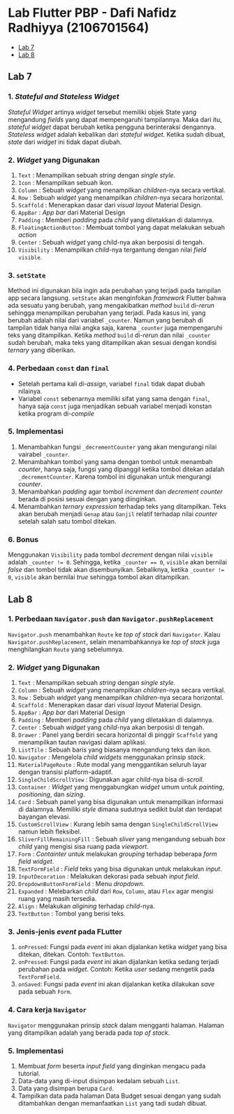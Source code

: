 # **Lab Flutter PBP - Dafi Nafidz Radhiyya (2106701564)**

* [Lab 7](https://github.com/ivanoxx/pbp-flutter-lab#lab-7)
* [Lab 8](https://github.com/ivanoxx/pbp-flutter-lab#lab-8)

## **Lab 7**

### 1. *Stateful and Stateless Widget*
*Stateful Widget* artinya *widget* tersebut memiliki objek State yang mengandung *fields* yang dapat mempengaruhi tampilannya. Maka dari itu, *stateful widget* dapat berubah ketika pengguna berinteraksi dengannya. 
*Stateless widget* adalah kebalikan dari *stateful widget*. Ketika sudah dibuat, *state* dari *widget* ini tidak dapat diubah.

### 2. *Widget* yang Digunakan
1. `Text`
: Menampilkan sebuah *string* dengan *single style*.
2. `Icon`
: Menampilkan sebuah ikon.
3. `Column`
: Sebuah *widget* yang menampilkan *children*-nya secara vertikal.
4. `Row`
: Sebuah *widget* yang menampilkan *children*-nya secara horizontal.
5. `Scaffold`
: Menerapkan dasar dari *visual layout* Material Design.
6. `AppBar`
: *App bar* dari Material Design
7. `Padding`
: Memberi *padding* pada *child* yang diletakkan di dalamnya.
8. `FloatingActionButton`
: Membuat tombol yang dapat melakukan sebuah *action*
9. `Center`
: Sebuah *widget* yang *child*-nya akan berposisi di tengah.
10. `Visibility`
: Menampilkan *child*-nya tergantung dengan nilai *field* `visible`.

### 3. `setState`
Method ini digunakan bila ingin ada perubahan yang terjadi pada tampilan app secara langsung. `setState` akan menginfokan *framework* Flutter bahwa ada sesuatu yang berubah, yang mengakibatkan *method* `build` di-*rerun* sehingga menampilkan perubahan yang terjadi. Pada kasus ini, yang berubah adalah nilai dari variabel `_counter`. Namun yang berubah di tampilan tidak hanya nilai angka saja, karena `_counter` juga mempengaruhi teks yang ditampilkan. Ketika *method* `build` di-*rerun* dan nilai `_counter` sudah berubah, maka teks yang ditampilkan akan sesuai dengan kondisi *ternary* yang diberikan.

### 4. Perbedaan `const` dan `final`
* Setelah pertama kali di-*assign*, variabel `final` tidak dapat diubah nilainya.
* Variabel `const` sebenarnya memiliki sifat yang sama dengan `final`, hanya saja `const` juga menjadikan sebuah variabel menjadi konstan ketika program di-*compile*

### 5. Implementasi
1. Menambahkan fungsi `_decrementCounter` yang akan mengurangi nilai vairabel `_counter`.
2. Menambahkan tombol yang sama dengan tombol untuk menambah *counter*, hanya saja, fungsi yang dipanggil ketika tombol ditekan adalah `_decrementCounter`. Karena tombol ini digunakan untuk mengurangi *counter*.
3. Menambahkan *padding* agar tombol *increment* dan *decrement counter* berada di posisi sesuai dengan yang diinginkan.
4. Menambahkan *ternary expression* terhadap teks yang ditampilkan. Teks akan berubah menjadi `Genap` atau `Ganjil` relatif terhadap nilai *counter* setelah salah satu tombol ditekan. 

### 6. Bonus
Menggunakan `Visibility` pada tombol *decrement* dengan nilai `visible` adalah `_counter != 0`. Sehingga, ketika `_counter == 0`, `visible` akan bernilai *false* dan tombol tidak akan disembunyikan. Sebaliknya, ketika `_counter != 0`, `visible` akan bernilai *true* sehingga tombol akan ditampilkan.

## **Lab 8**

### 1. Perbedaan `Navigator.push` dan `Navigator.pushReplacement`
`Navigator.push` menambahkan `Route` ke *top of stack* dari `Navigator`. Kalau `Navigator.pushReplacement`, selain menambahkannya ke *top of stack* juga menghilangkan `Route` yang sebelumnya.

### 2. *Widget* yang Digunakan
1. `Text`
: Menampilkan sebuah *string* dengan *single style*.
2. `Column`
: Sebuah *widget* yang menampilkan *children*-nya secara vertikal.
3. `Row`
: Sebuah *widget* yang menampilkan *children*-nya secara horizontal.
4. `Scaffold`
: Menerapkan dasar dari *visual layout* Material Design.
5. `AppBar`
: *App bar* dari Material Design
6. `Padding`
: Memberi *padding* pada *child* yang diletakkan di dalamnya.
7. `Center`
: Sebuah *widget* yang *child*-nya akan berposisi di tengah.
8. `Drawer`
: Panel yang berdiri secara horizontal di pinggir `Scaffold` yang menampilkan tautan navigasi dalam aplikasi.
9.  `ListTile`
: Sebuah baris yang biasanya mengandung teks dan ikon.
10. `Navigator`
: Mengelola *child widgets* menggunakan prinsip *stack*.
11. `MaterialPageRoute`
: Rute modal yang menggantikan seluruh layar dengan transisi platform-adaptif.
12. `SingleChildScrollView`
: Digunakan agar *child*-nya bisa di-*scroll*.
13. `Container`
: *Widget* yang menggabungkan *widget* umum untuk *painting*, *positioning*, dan *sizing*.
14. `Card`
: Sebuah panel yang bisa digunakan untuk menampilkan informasi di dalamnya. Memiliki *style* dimana sudutnya sedikit bulat dan terdapat bayangan elevasi.
15. `CustomScrollView`
: Kurang lebih sama dengan `SingleChildScrollView` namun lebih fleksibel.
16. `SliverFillRemainingFill`
: Sebuah *sliver* yang mengandung sebuah *box child* yang mengisi sisa ruang pada *viewport*.
17. `Form`
: *Containter* untuk melakukan *grouping* terhadap beberapa *form field widget*.
18. `TextFormField`
: *Field* teks yang bisa digunakan untuk melakukan *input*.
19. `InputDecoration`
: Melakukan dekorasi pada sebuah *input field*.
20. `DropdownButtonFormField`
: Menu *dropdown*.
21. `Expanded`
: Melebarkan *child* dari `Row`, `Column`, atau `Flex` agar mengisi ruang yang masih tersedia.
22. `Align`
: Melakukan *aligining* terhadap *child*-nya.
23. `TextButton`
: Tombol yang berisi teks.

### 3. Jenis-jenis *event* pada FLutter
1. `onPressed`:
Fungsi pada *event* ini akan dijalankan ketika *widget* yang bisa ditekan, ditekan. Contoh: `TextButton`.
2. `onPressed`:
Fungsi pada *event* ini akan dijalankan ketika sedang terjadi perubahan pada *widget*. Contoh: Ketika *user* sedang mengetik pada `TextFormField`.
3. `onSaved`:
Fungsi pada *event* ini akan dijalankan ketika dilakukan *save* pada sebuah `Form`.

### 4. Cara kerja `Navigator`
`Navigator` menggunakan prinsip *stack* dalam mengganti halaman. Halaman yang ditampilkan adalah yang berada pada *top of stack*.

### 5. Implementasi
1. Membuat *form* beserta *input field* yang dinginkan mengacu pada tutorial.
2. Data-data yang di-input disimpan kedalam sebuah `List`.
3. Data yang disimpan berupa `Card`.
4. Tampilkan data pada halaman Data Budget sesuai dengan yang sudah ditambahkan dengan memanfaatkan `List` yang tadi sudah dibuat.